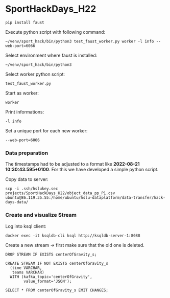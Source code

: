 # SportHackDays_H22

```
pip install faust
```

Execute python script with following command:
```
~/venv/sport_hack/bin/python3 test_faust_worker.py worker -l info --web-port=6066
```


Select environment where faust is installed:
```
~/venv/sport_hack/bin/python3
```


Select worker python script:
```
test_faust_worker.py
```

Start as worker:
```
worker
```

Print informations:
```
-l info
```

Set a unique port for each new worker:
```
--web-port=6066
```


### Data preparation
The timestamps had to be adjusted to a format like **2022-08-21 10:30:43.595+0100**. For this we have developed a simple python script.

Copy data to server:
```
scp -i .ssh/hslukey.sec projects/SportHackDays_H22/object_data_pp_P1.csv ubuntu@86.119.35.55:/home/ubuntu/hslu-dataplatform/data-transfer/hack-days-data/
```

### Create and visualize Stream

Log into ksql client:
```
docker exec -it ksqldb-cli ksql http://ksqldb-server-1:8088
```

Create a new stream -> first make sure that the old one is deleted.
```
DROP STREAM IF EXISTS centerOfGravity_s;
```

```
CREATE STREAM IF NOT EXISTS centerOfGravity_s 
  (time VARCHAR, 
   teams VARCHAR)
  WITH (kafka_topic='centerOfGravity',
        value_format='JSON');
```


```
SELECT * FROM centerOfGravity_s EMIT CHANGES;
```




